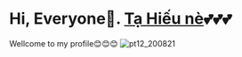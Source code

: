 # Hi, Everyone🐾. [Tạ Hiếu nè](https://www.facebook.com/TaHieu2709/)💕💕💕
                                                             
 Wellcome to my profile😊😊😊
 ![pt12_200821](https://user-images.githubusercontent.com/71754731/130457643-6de59841-7ad6-463c-b62c-fbcb1b87aa6f.png)  


